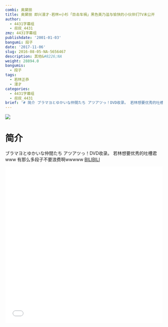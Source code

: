 ```yaml
---
combi: 奥黛丽
title: 奥黛丽 即兴漫才-若林×小杉「目击车祸」黑色美乃滋与愉快的小伙伴们TV未公开
author:
  - 4431字幕组
  - 叔叔_4431
zmz: 4431字幕组
publishdate: '2001-01-03'
bangumi: 段子
date: '2017-11-06'
slug: 2016-08-05-NA-5656467
description: 其他&#8226;NA
weight: 28894.0
bangumis:
  - 段子
tags:
  - 若林正恭
  - 漫才
categories:
  - 4431字幕组
  - 叔叔_4431
brief: '# 简介 ブラマヨとゆかいな仲間たち アツアツっ！DVD收录。 若林想要优秀的吐槽君www 有那么多段子不要浪费啊wwwww'
---
```

![](https://i.imgur.com/2M9BhrM.png)
# 简介  
ブラマヨとゆかいな仲間たち アツアツっ！DVD收录。
若林想要优秀的吐槽君www
有那么多段子不要浪费啊wwwww
  [BILIBILI](https://www.bilibili.com/video/av5656467/)

  <iframe src="//www.bilibili.com/blackboard/player.html?aid=5656467" width="100%" height="500" frameborder="0" allowfullscreen="allowfullscreen"></iframe>
